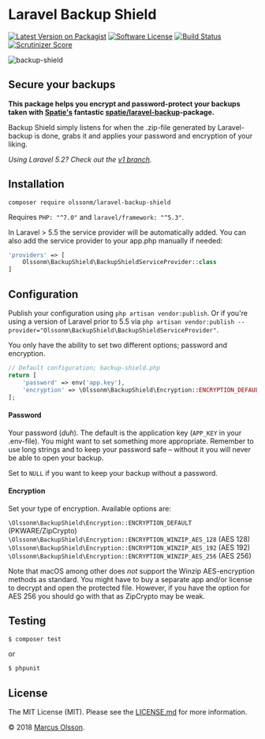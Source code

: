# Laravel Backup Shield

[![Latest Version on Packagist][ico-version]][link-packagist]
[![Software License][ico-license]](LICENSE.md)
[![Build Status][ico-travis]][link-travis]
[![Scrutinizer Score][ico-scrutinizer]][link-scrutinizer]

![backup-shield](https://user-images.githubusercontent.com/907114/40585078-b42b31ba-61ac-11e8-9db6-b5497e156f5a.png)

## Secure your backups

**This package helps you encrypt and password-protect your backups taken with [Spatie's](https://github.com/spatie) fantastic [spatie/laravel-backup](https://github.com/spatie/laravel-backup)-package.**

Backup Shield simply listens for when the .zip-file generated by Laravel-backup is done, grabs it and applies your password and encryption of your liking.

*Using Laravel 5.2? Check out the [v1 branch](https://github.com/olssonm/laravel-backup-shield/tree/v1).*

## Installation

`composer require olssonm/laravel-backup-shield`

Requires `PHP: "^7.0"` and `laravel/framework: "^5.3"`.

In Laravel > 5.5 the service provider will be automatically added. You can also add the service provider to your app.php manually if needed:

```php
'providers' => [
    Olssonm\BackupShield\BackupShieldServiceProvider::class
]
```

## Configuration

Publish your configuration using `php artisan vendor:publish`. Or if you're using a version of Laravel prior to 5.5 via ```php artisan vendor:publish --provider="Olssonm\BackupShield\BackupShieldServiceProvider"```.

You only have the ability to set two different options; password and encryption.

```php
// Default configuration; backup-shield.php
return [
    'password' => env('app.key'),
    'encryption' => \Olssonm\BackupShield\Encryption::ENCRYPTION_DEFAULT
];
```

#### Password

Your password (*duh*). The default is the application key (`APP_KEY` in your .env-file). You might want to set something more appropriate. Remember to use long strings and to keep your password safe – without it you will never be able to open your backup.

Set to `NULL` if you want to keep your backup without a password.

#### Encryption

Set your type of encryption. Available options are:

`\Olssonm\BackupShield\Encryption::ENCRYPTION_DEFAULT` (PKWARE/ZipCrypto)  
`\Olssonm\BackupShield\Encryption::ENCRYPTION_WINZIP_AES_128` (AES 128)  
`\Olssonm\BackupShield\Encryption::ENCRYPTION_WINZIP_AES_192` (AES 192)  
`\Olssonm\BackupShield\Encryption::ENCRYPTION_WINZIP_AES_256` (AES 256)  

Note that macOS among other does *not* support the Winzip AES-encryption methods as standard. You might have to buy a separate app and/or license to decrypt and open the protected file. However, if you have the option for AES 256 you should go with that as ZipCrypto may be weak.

## Testing

``` bash
$ composer test
```

or

``` bash
$ phpunit
```

## License

The MIT License (MIT). Please see the [LICENSE.md](LICENSE.md) for more information.

© 2018 [Marcus Olsson](https://marcusolsson.me).

[ico-version]: https://img.shields.io/packagist/v/olssonm/laravel-backup-shield.svg?style=flat-square
[ico-license]: https://img.shields.io/badge/license-MIT-brightgreen.svg?style=flat-square
[ico-travis]: https://img.shields.io/travis/olssonm/laravel-backup-shield/master.svg?style=flat-square
[ico-downloads]: https://img.shields.io/packagist/dt/olssonm/laravel-backup-shield.svg?style=flat-square
[ico-scrutinizer]: https://img.shields.io/scrutinizer/g/olssonm/laravel-backup-shield.svg?style=flat-square
[link-packagist]: https://packagist.org/packages/olssonm/laravel-backup-shield
[link-travis]: https://travis-ci.org/olssonm/laravel-backup-shield
[link-scrutinizer]: https://scrutinizer-ci.com/g/olssonm/laravel-backup-shield
